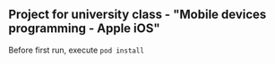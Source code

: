 ## Project for university class - "Mobile devices programming - Apple iOS"

Before first run, execute `pod install`
